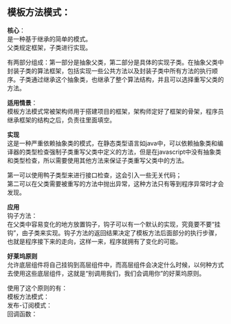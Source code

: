 
 ##  模板方法模式：  

 **核心**：  
  是一种基于继承的简单的模式。    
  父类规定框架，子类进行实现。

  有两部分组成：第一部分是抽象父类，第二部分是具体的实现子类。在抽象父类中封装子类的算法框架，包括实现一些公共方法以及封装子类中所有方法的执行顺序。子类通过继承这个抽象类，也继承了整个算法结构，并且可以选择重写父类的方法。 


 **适用情景**：  
 模板方法模式常被架构师用于搭建项目的框架，架构师定好了框架的骨架，程序员继承框架的结构之后，负责往里面填空。


**实现**  
  这是一种严重依赖抽象类的模式，在静态类型语言如java中，可以依赖抽象类和编译器的类型检查强制子类重写父类中定义的方法，但是在javascript中没有抽象类和类型检查，所以需要使用其他方法来保证子类重写父类中的方法。

  第一可以使用鸭子类型来进行接口检查，这会引入一些无关代码；  
  第二可以在父类需要被重写的方法中抛出异常，这种方法只有等到程序异常时才会发现。


**应用**   
钩子方法：  
在父类中容易变化的地方放置钩子，钩子可以有一个默认的实现，究竟要不要“挂钩”，由子类来实现。钩子方法的返回结果决定了模板方法后面部分的执行步骤，也就是程序接下来的走向，这样一来，程序就拥有了变化的可能。


**好莱坞原则**  
允许底层组件将自己挂钩到高层组件中，而高层组件会决定什么时候，以何种方式去使用这些底层组件，这就是“别调用我们，我们会调用你”的好莱坞原则。

使用了这个原则的有：   
模板方法模式：  
发布-订阅模式：  
回调函数：
